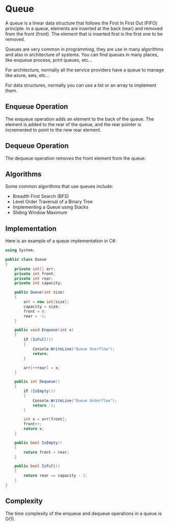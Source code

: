 ﻿---
sidebar_position: 4
---

# Queue

A queue is a linear data structure that follows the First In First Out (FIFO)
principle. In a queue, elements are inserted at the back (rear) and removed 
from the front (front). The element that is inserted first is the first one 
to be removed. 

Queues are very common in programming, they are use in many algorithms 
and also in architecture of systems. You can find queues in many places, like 
enqueue process, print queues, etc...

For architecture, normally all the service providers have a queue to manage 
like azure, aws, etc...

For data structures, normally you can use a list or an array to implement them.

## Enqueue Operation

The enqueue operation adds an element to the back of the queue. The element 
is added to the rear of the queue, and the rear pointer is incremented to 
point to the new rear element.

## Dequeue Operation 

The dequeue operation removes the front element from the queue.

## Algorithms

Some common algorithms that use queues include:

- Breadth First Search (BFS)
- Level Order Traversal of a Binary Tree
- Implementing a Queue using Stacks
- Sliding Window Maximum

## Implementation

Here is an example of a queue implementation in C#:

```csharp
using System;

public class Queue
{
    private int[] arr;
    private int front;
    private int rear;
    private int capacity;

    public Queue(int size)
    {
        arr = new int[size];
        capacity = size;
        front = 0;
        rear = -1;
    }

    public void Enqueue(int x)
    {
        if (IsFull())
        {
            Console.WriteLine("Queue Overflow");
            return;
        }

        arr[++rear] = x;
    }

    public int Dequeue()
    {
        if (IsEmpty())
        {
            Console.WriteLine("Queue Underflow");
            return -1;
        }

        int x = arr[front];
        front++;
        return x;
    }

    public bool IsEmpty()
    {
        return front > rear;
    }

    public bool IsFull()
    {
        return rear == capacity - 1;
    }
}
```

## Complexity

The time complexity of the enqueue and dequeue operations in a queue is O(1).
